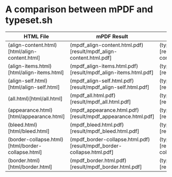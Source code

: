 
# A comparison between mPDF and typeset.sh

HTML File | mPDF Result | typeset.sh Result
------------ | ------------- | -------------
(align-content.html)[html/align-content.html] | (mpdf_align-content.html.pdf)[result/mpdf_align-content.html.pdf] | (typeset_align-content.html.pdf)[result/typeset_align-content.html.pdf]
(align-items.html)[html/align-items.html] | (mpdf_align-items.html.pdf)[result/mpdf_align-items.html.pdf] | (typeset_align-items.html.pdf)[result/typeset_align-items.html.pdf]
(align-self.html)[html/align-self.html] | (mpdf_align-self.html.pdf)[result/mpdf_align-self.html.pdf] | (typeset_align-self.html.pdf)[result/typeset_align-self.html.pdf]
(all.html)[html/all.html] | (mpdf_all.html.pdf)[result/mpdf_all.html.pdf] | (typeset_all.html.pdf)[result/typeset_all.html.pdf]
(appearance.html)[html/appearance.html] | (mpdf_appearance.html.pdf)[result/mpdf_appearance.html.pdf] | (typeset_appearance.html.pdf)[result/typeset_appearance.html.pdf]
(bleed.html)[html/bleed.html] | (mpdf_bleed.html.pdf)[result/mpdf_bleed.html.pdf] | (typeset_bleed.html.pdf)[result/typeset_bleed.html.pdf]
(border-collapse.html)[html/border-collapse.html] | (mpdf_border-collapse.html.pdf)[result/mpdf_border-collapse.html.pdf] | (typeset_border-collapse.html.pdf)[result/typeset_border-collapse.html.pdf]
(border.html)[html/border.html] | (mpdf_border.html.pdf)[result/mpdf_border.html.pdf] | (typeset_border.html.pdf)[result/typeset_border.html.pdf]
